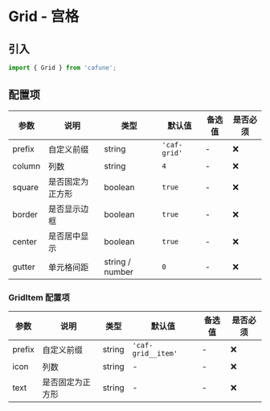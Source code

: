 # Grid - 宫格

## 引入
```jsx
import { Grid } from 'cafune';
```

## 配置项
| 参数 | 说明 | 类型 | 默认值 |备选值 | 是否必须 |
| --- | --- | --- | --- | --- | --- |
| prefix | 自定义前缀 | string | `'caf-grid'` | - | ❌ |
| column | 列数 | string | `4` | - | ❌ |
| square | 是否固定为正方形 | boolean | `true` | - | ❌ |
| border | 是否显示边框 | boolean | `true` | - | ❌ |
| center | 是否居中显示 | boolean | `true` | - | ❌ |
| gutter | 单元格间距 | string / number | `0` | - | ❌ |

### GridItem 配置项
| 参数 | 说明 | 类型 | 默认值 |备选值 | 是否必须 |
| --- | --- | --- | --- | --- | --- |
| prefix | 自定义前缀 | string | `'caf-grid__item'` | - | ❌ |
| icon | 列数 | string | - | - | ❌ |
| text | 是否固定为正方形 | string | - | - | ❌ |
